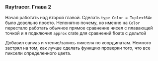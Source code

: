 ### Raytracer. Глава 2

Начал работать над второй главой. Сделать `type Color = Tuple<f64>` было довольно просто. Непонятно почему, но именно на `Color` перестало работать обычное прямое сравнение чисел с плавающей точкой и я подключил `approx` crate для сравнений floats с дельтой

Добавил canvas и чтение/запись пикселя по координатам. Немного застрял на том, как лучше сделать функцию проверки того, что все пиксели определенного цвета. 

